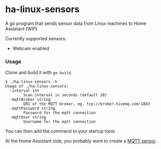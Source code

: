 # ha-linux-sensors

A go program that sends sensor data from Linux machines to Home Assistant (WIP)

Currently supported sensors:
- Webcam enabled 


### Usage

Clone and build it with `go build`.

```
$ ./ha-linux-sensors -h
Usage of ./ha-linux-sensors:
  -interval int
    	Scan interval in seconds (default 10)
  -mqttBroker string
    	URI of the MQTT broker, eg. tcp://broker.hivemq.com:1883
  -mqttPassword string
    	Password for the mqtt connection
  -mqttUser string
    	Username for the mqtt connection
```

You can then add the command to your startup tools.

At the Home Assistant side, you probably want to create a [MQTT sensor](https://www.home-assistant.io/integrations/binary_sensor.mqtt/).
